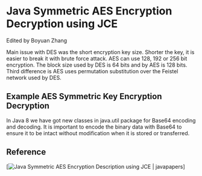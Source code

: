 # Java Symmetric AES Encryption Decryption using JCE
Edited by Boyuan Zhang


Main issue with DES was the short encryption key size. Shorter the key, it is easier to break it with brute force attack. AES can use 128, 192 or 256 bit encryption. The block size used by DES is 64 bits and by AES is 128 bits. Third difference is AES uses permutation substitution over the Feistel network used by DES.


## Example AES Symmetric Key Encryption Decryption

In Java 8 we have got new classes in java.util package for Base64 encoding and decoding. It is important to encode the binary data with Base64 to ensure it to be intact without modification when it is stored or transferred.



## Reference

[![Java Symmetric AES Encryption Description using JCE | javapapers](https://javapapers.com/java/java-symmetric-aes-encryption-decryption-using-jce/)]